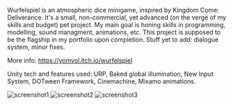 Wurfelspiel is an atmospheric dice minigame, inspired by Kingdom Come: Deliverance. It's a small, non-commercial, yet advanced (on the verge of my skills and budget) pet project. My main goal is honing skills in programming, modelling, sound managment, animations, etc. This project is supposed to be the flagship in my portfolio upon completion. Stuff yet to add: dialogue system, minor fixes.

More info: https://yomvol.itch.io/wurfelspiel

Unity tech and features used: URP, Baked global illumination, New Input System, DOTween Framework, Cinemachine, Mixamo animations.

![screenshot1](https://github.com/yomvol/Wurfelspiel/assets/83629932/7467e5ad-95db-477e-97e2-2b315354c50e)
![screenshot2](https://github.com/yomvol/Wurfelspiel/assets/83629932/d2957a63-9a4b-4756-a785-47305f38f1be)
![screenshot3](https://github.com/yomvol/Wurfelspiel/assets/83629932/5164e777-e787-4617-b8ef-8f46309da325)
